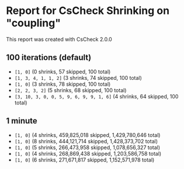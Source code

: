 # Report for CsCheck Shrinking on "coupling"

This report was created with CsCheck 2.0.0

## 100 iterations (default)

* ``[1, 0]`` (0 shrinks, 57 skipped, 100 total)
* ``[1, 3, 4, 1, 1, 2]`` (3 shrinks, 74 skipped, 100 total)
* ``[1, 0]`` (3 shrinks, 78 skipped, 100 total)
* ``[2, 2, 3, 2]`` (5 shrinks, 68 skipped, 100 total)
* ``[3, 10, 3, 0, 0, 5, 9, 6, 9, 9, 1, 6]`` (4 shrinks, 64 skipped, 100 total)

## 1 minute

* ``[1, 0]`` (4 shrinks, 459,825,018 skipped, 1,429,780,646 total)
* ``[1, 0]`` (8 shrinks, 444,121,714 skipped, 1,428,373,702 total)
* ``[1, 0]`` (5 shrinks, 266,473,958 skipped, 1,078,656,327 total)
* ``[1, 0]`` (4 shrinks, 268,869,438 skipped, 1,203,586,758 total)
* ``[1, 0]`` (6 shrinks, 271,671,817 skipped, 1,152,571,978 total)
